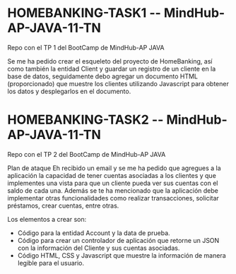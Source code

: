 # HOMEBANKING-TASK1 -- MindHub-AP-JAVA-11-TN 
Repo con el TP 1 del BootCamp de MindHub-AP JAVA

Se me ha pedido crear el esqueleto del proyecto de HomeBanking, así como también la entidad Client y guardar un registro de un cliente en la base de datos, 
seguidamente debo agregar un documento HTML (proporcionado) que muestre los clientes utilizando Javascript para obtener los datos y desplegarlos en el documento.

# HOMEBANKING-TASK2 -- MindHub-AP-JAVA-11-TN
Repo con el TP 2 del BootCamp de MindHub-AP JAVA

Plan de ataque
Eh recibido un email y se me ha pedido que agregues a la aplicación la capacidad de tener cuentas asociadas
a los clientes y que implementes una vista para que un cliente pueda ver sus cuentas con el saldo de cada una.
Además se te ha mencionado que la aplicación debe implementar otras funcionalidades como realizar transacciones,
solicitar préstamos, crear cuentas, entre otras.

Los elementos a crear son:

- Código para la entidad Account y la data de prueba.
- Código para crear un controlador de aplicación que retorne un JSON con la información del Cliente y sus
  cuentas asociadas.
- Código HTML, CSS y Javascript que muestre la información de manera legible para el usuario.